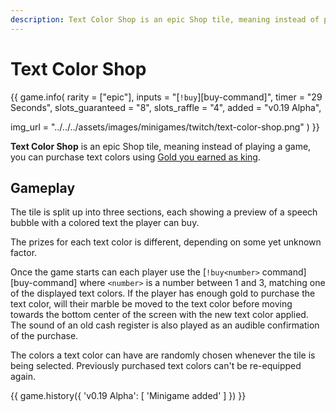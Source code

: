 ```yaml
---
description: Text Color Shop is an epic Shop tile, meaning instead of playing a game, you can purchase colored Speech bubble texts using Gold you earned as king.
---
```


# Text Color Shop

{{ game.info(
  rarity           = ["epic"],
  inputs           = "[`!buy`][buy-command]",
  timer            = "29 Seconds",
  slots_guaranteed = "8",
  slots_raffle     = "4",
  added            = "v0.19 Alpha",
  
  img_url = "../../../assets/images/minigames/twitch/text-color-shop.png"
) }}

**Text Color Shop** is an epic Shop tile, meaning instead of playing a game, you can purchase text colors using [Gold you earned as king](../../mechanics/earning-gold.md).

## Gameplay

The tile is split up into three sections, each showing a preview of a speech bubble with a colored text the player can buy.

The prizes for each text color is different, depending on some yet unknown factor.

Once the game starts can each player use the [`!buy<number>` command][buy-command] where `<number>` is a number between 1 and 3, matching one of the displayed text colors. If the player has enough gold to purchase the text color, will their marble be moved to the text color before moving towards the bottom center of the screen with the new text color applied. The sound of an old cash register is also played as an audible confirmation of the purchase.

The colors a text color can have are randomly chosen whenever the tile is being selected. Previously purchased text colors can't be re-equipped again.

{{ game.history({
  'v0.19 Alpha': [
    'Minigame added'
  ]
}) }}